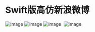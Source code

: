 # Swift版高仿新浪微博
 ![image](https://github.com/CoderYQ/NewWeibo/blob/master/ScreenImages/01.png)
 ![image](https://github.com/CoderYQ/NewWeibo/blob/master/ScreenImages/02.png)
 ![image](https://github.com/CoderYQ/NewWeibo/blob/master/ScreenImages/03.png)
  ![image](https://github.com/CoderYQ/NewWeibo/blob/master/ScreenImages/04.png)
  

